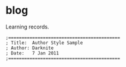 # blog
Learning records.

```
;==========================================
; Title:  Author Style Sample
; Author: Darknite
; Date:   7 Jan 2011
;==========================================
```

